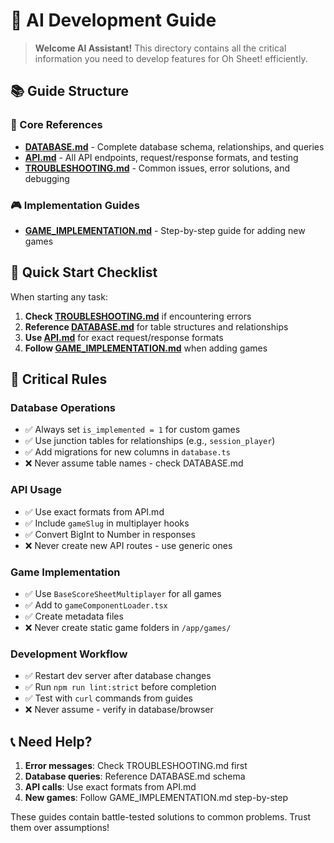 # 🤖 AI Development Guide

> **Welcome AI Assistant!** This directory contains all the critical information you need to develop features for Oh Sheet! efficiently.

## 📚 Guide Structure

### 🔧 Core References
- **[DATABASE.md](./DATABASE.md)** - Complete database schema, relationships, and queries
- **[API.md](./API.md)** - All API endpoints, request/response formats, and testing
- **[TROUBLESHOOTING.md](./TROUBLESHOOTING.md)** - Common issues, error solutions, and debugging

### 🎮 Implementation Guides
- **[GAME_IMPLEMENTATION.md](./GAME_IMPLEMENTATION.md)** - Step-by-step guide for adding new games

## 🚀 Quick Start Checklist

When starting any task:

1. **Check [TROUBLESHOOTING.md](./TROUBLESHOOTING.md)** if encountering errors
2. **Reference [DATABASE.md](./DATABASE.md)** for table structures and relationships
3. **Use [API.md](./API.md)** for exact request/response formats
4. **Follow [GAME_IMPLEMENTATION.md](./GAME_IMPLEMENTATION.md)** when adding games

## 🔴 Critical Rules

### Database Operations
- ✅ Always set `is_implemented = 1` for custom games
- ✅ Use junction tables for relationships (e.g., `session_player`)
- ✅ Add migrations for new columns in `database.ts`
- ❌ Never assume table names - check DATABASE.md

### API Usage
- ✅ Use exact formats from API.md
- ✅ Include `gameSlug` in multiplayer hooks
- ✅ Convert BigInt to Number in responses
- ❌ Never create new API routes - use generic ones

### Game Implementation
- ✅ Use `BaseScoreSheetMultiplayer` for all games
- ✅ Add to `gameComponentLoader.tsx`
- ✅ Create metadata files
- ❌ Never create static game folders in `/app/games/`

### Development Workflow
- ✅ Restart dev server after database changes
- ✅ Run `npm run lint:strict` before completion
- ✅ Test with `curl` commands from guides
- ❌ Never assume - verify in database/browser

## 📞 Need Help?

1. **Error messages**: Check TROUBLESHOOTING.md first
2. **Database queries**: Reference DATABASE.md schema
3. **API calls**: Use exact formats from API.md
4. **New games**: Follow GAME_IMPLEMENTATION.md step-by-step

These guides contain battle-tested solutions to common problems. Trust them over assumptions!